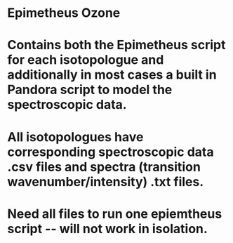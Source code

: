 # Epimetheus Ozone
# Contains both the Epimetheus script for each isotopologue and additionally in most cases a built in Pandora script to model the spectroscopic data.
# All isotopologues have corresponding spectroscopic data .csv files and spectra (transition wavenumber/intensity) .txt files.
# Need all files to run one epiemtheus script -- will not work in isolation.

